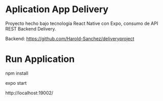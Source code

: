 # Aplication App Delivery

Proyecto hecho bajo tecnología React Native con Expo, consumo de API REST Backend Delivery.

Backend: https://github.com/Harold-Sanchez/deliveryproject

# Run Application

npm install

expo start


http://localhost:19002/
